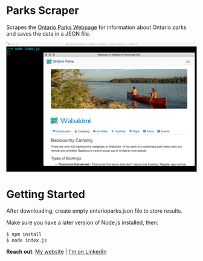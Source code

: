 # Parks Scraper

Scrapes the [Ontario Parks Webpage](http://www.ontarioparks.com/parksguide) for information about Ontario parks and saves the data in a JSON file.

![Parks Scraper](/parks-scraper.png)

# Getting Started

After downloading, create empty ontarioparks.json file to store results.  

Make sure you have a later version of Node.js installed, then:

```
$ npm install
$ node index.js
```

**Reach out**:
[My website](http://maryfranks.me) | [I'm on LinkedIn](https://www.linkedin.com/in/maryfranks/)
